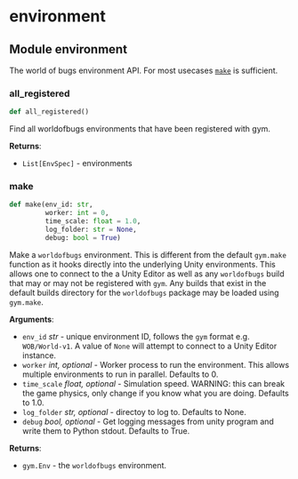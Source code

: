 # environment

<a id="worldofbugs.environment"></a>

## Module environment

The world of bugs environment API. For most usecases [`make`](#worldofbugs.environment.make) is sufficient.

<a id="worldofbugs.environment.all_registered"></a>

### all\_registered

```python
def all_registered()
```

Find all worldofbugs environments that have been registered with gym.

**Returns**:

- `List[EnvSpec]` - environments

<a id="worldofbugs.environment.make"></a>

### make

```python
def make(env_id: str,
         worker: int = 0,
         time_scale: float = 1.0,
         log_folder: str = None,
         debug: bool = True)
```

Make a `worldofbugs` environment. This is different from the default `gym.make` function as it hooks directly into the underlying Unity environments. This allows one to connect to the a Unity Editor as well as any `worldofbugs` build that may or may not be registered with `gym`. Any builds that exist in the default builds directory for the `worldofbugs` package may be loaded using `gym.make`.

**Arguments**:

- `env_id` _str_ - unique environment ID, follows the `gym` format e.g. `WOB/World-v1`. A value of `None` will attempt to connect to a Unity Editor instance.
- `worker` _int, optional_ - Worker process to run the environment. This allows multiple environments to run in parallel. Defaults to 0.
- `time_scale` _float, optional_ - Simulation speed. WARNING: this can break the game physics, only change if you know what you are doing. Defaults to 1.0.
- `log_folder` _str, optional_ - directoy to log to. Defaults to None.
- `debug` _bool, optional_ - Get logging messages from unity program and write them to Python stdout. Defaults to True.


**Returns**:

- `gym.Env` - the `worldofbugs` environment.

